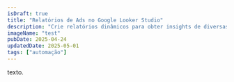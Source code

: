 ```yaml
---
isDraft: true
title: "Relatórios de Ads no Google Looker Studio"
description: "Crie relatórios dinâmicos para obter insights de diversas campanhas em múltiplas plataformas rapidamente."
imageName: "test"
pubDate: 2025-04-24
updatedDate: 2025-05-01
tags: ["automação"]
---
```


texto.